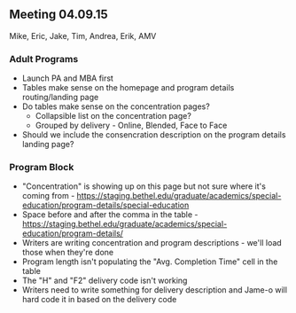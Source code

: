 ## Meeting 04.09.15
Mike, Eric, Jake, Tim, Andrea, Erik, AMV
### Adult Programs
* Launch PA and MBA first
* Tables make sense on the homepage and program details routing/landing page
* Do tables make sense on the concentration pages?
     * Collapsible list on the concentration page?
     * Grouped by delivery - Online, Blended, Face to Face
* Should we include the consencration description on the program details landing page?

### Program Block
* "Concentration" is showing up on this page but not sure where it's coming from - https://staging.bethel.edu/graduate/academics/special-education/program-details/special-education
* Space before and after the comma in the table - https://staging.bethel.edu/graduate/academics/special-education/program-details/
* Writers are writing concentration and program descriptions - we'll load those when they're done
* Program length isn't populating the "Avg. Completion Time" cell in the table
* The "H" and "F2" delivery code isn't working
* Writers need to write something for delivery description and Jame-o will hard code it in based on the delivery code

